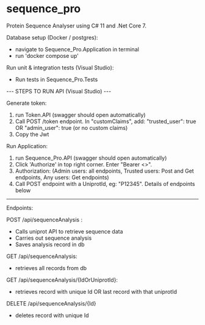  # sequence_pro
Protein Sequence Analyser using C# 11 and .Net Core 7.

Database setup (Docker / postgres):
- navigate to Sequence_Pro.Application in terminal
- run 'docker compose up'

Run unit & integration tests (Visual Studio):
- Run tests in Sequence_Pro.Tests


--- STEPS TO RUN API (Visual Studio) ---

Generate token:
1. run Token.API (swagger should open automatically)
2. Call POST /token endpoint. In "customClaims", add: "trusted_user": true OR "admin_user": true (or no custom claims)
3. Copy the Jwt

Run Application:
1. run Sequence_Pro.API (swagger should open automatically)
2. Click 'Authorize' in top right corner. Enter "Bearer <<addJwtHere>>".
3. Authorization: (Admin users: all endpoints, Trusted users: Post and Get endpoints, Any users: Get endpoints)
4. Call POST endpoint with a UniprotId, eg: "P12345". Details of endpoints below

------------------------

Endpoints:

POST /api/sequenceAnalysis :
- Calls uniprot API to retrieve sequence data
- Carries out sequence analysis
- Saves analysis record in db

GET /api/sequenceAnalysis:
- retrieves all records from db

GET /api/sequenceAnalysis/{IdOrUniprotId}:
- retrieves record with unique Id OR last record with that uniprotId

DELETE /api/sequenceAnalysis/{Id}
- deletes record with unique Id







